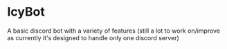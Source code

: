 # IcyBot
A basic discord bot with a variety of features (still a lot to work on/improve as currently it's designed to handle only one discord server)
